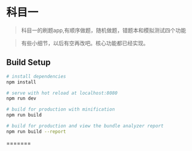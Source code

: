 # 科目一

> 科目一的刷题app,有顺序做题，随机做题，错题本和模拟测试四个功能

> 有些小细节，以后有空再改吧。核心功能都已经实现。

## Build Setup

``` bash
# install dependencies
npm install

# serve with hot reload at localhost:8080
npm run dev

# build for production with minification
npm run build

# build for production and view the bundle analyzer report
npm run build --report
```
=======
